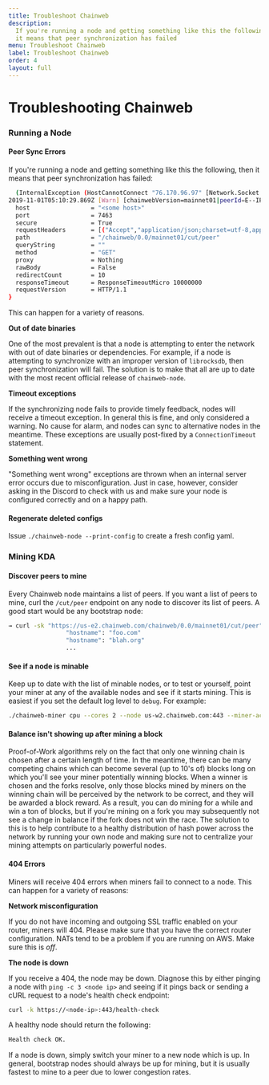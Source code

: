 ```yaml
---
title: Troubleshoot Chainweb
description:
  If you're running a node and getting something like this the following, then
  it means that peer synchronization has failed
menu: Troubleshoot Chainweb
label: Troubleshoot Chainweb
order: 4
layout: full
---
```


# Troubleshooting Chainweb

### Running a Node

#### Peer Sync Errors

If you're running a node and getting something like this the following, then it
means that peer synchronization has failed:

```bash title=" "
  (InternalException (HostCannotConnect "76.170.96.97" [Network.Socket.connect: <socket: 142>: does not exist (Connection refused)])))
2019-11-01T05:10:29.869Z [Warn] [chainwebVersion=mainnet01|peerId=E--IPo|port=4430|host=<some host>|component=cut|sub-component=sync|sync=payload] failed to sync peers from <some node>:7463#Asb8rw: ConnectionError (HttpExceptionRequest Request {
  host                 = "<some host>"
  port                 = 7463
  secure               = True
  requestHeaders       = [("Accept","application/json;charset=utf-8,application/json")]
  path                 = "/chainweb/0.0/mainnet01/cut/peer"
  queryString          = ""
  method               = "GET"
  proxy                = Nothing
  rawBody              = False
  redirectCount        = 10
  responseTimeout      = ResponseTimeoutMicro 10000000
  requestVersion       = HTTP/1.1
}
```

This can happen for a variety of reasons.

**Out of date binaries**

One of the most prevalent is that a node is attempting to enter the network with
out of date binaries or dependencies. For example, if a node is attempting to
synchronize with an improper version of `librocksdb`, then peer synchronization
will fail. The solution is to make that all are up to date with the most recent
official release of `chainweb-node`.

**Timeout exceptions**

If the synchronizing node fails to provide timely feedback, nodes will receive a
timeout exception. In general this is fine, and only considered a warning. No
cause for alarm, and nodes can sync to alternative nodes in the meantime. These
exceptions are usually post-fixed by a `ConnectionTimeout` statement.

**Something went wrong**

"Something went wrong" exceptions are thrown when an internal server error
occurs due to misconfiguration. Just in case, however, consider asking in the
Discord to check with us and make sure your node is configured correctly and on
a happy path.

#### Regenerate deleted configs

Issue `./chainweb-node --print-config` to create a fresh config yaml.

### Mining KDA

#### Discover peers to mine

Every Chainweb node maintains a list of peers. If you want a list of peers to
mine, curl the `/cut/peer` endpoint on any node to discover its list of peers. A
good start would be any bootstrap node:

```bash title=" "
→ curl -sk "https://us-e2.chainweb.com/chainweb/0.0/mainnet01/cut/peer" | python -m json.tool | grep hostname
                "hostname": "foo.com"
                "hostname": "blah.org"
                ...
```

#### See if a node is minable

Keep up to date with the list of minable nodes, or to test or yourself, point
your miner at any of the available nodes and see if it starts mining. This is
easiest if you set the default log level to `debug`. For example:

```bash title=" "
./chainweb-miner cpu --cores 2 --node us-w2.chainweb.com:443 --miner-account <some account> --miner-key <some key>  --log-level debug
```

#### Balance isn't showing up after mining a block

Proof-of-Work algorithms rely on the fact that only one winning chain is chosen
after a certain length of time. In the meantime, there can be many competing
chains which can become several (up to 10's of) blocks long on which you'll see
your miner potentially winning blocks. When a winner is chosen and the forks
resolve, only those blocks mined by miners on the winning chain will be
perceived by the network to be correct, and they will be awarded a block reward.
As a result, you can do mining for a while and win a ton of blocks, but if
you're mining on a fork you may subsequently not see a change in balance if the
fork does not win the race. The solution to this is to help contribute to a
healthy distribution of hash power across the network by running your own node
and making sure not to centralize your mining attempts on particularly powerful
nodes.

#### 404 Errors

Miners will receive 404 errors when miners fail to connect to a node. This can
happen for a variety of reasons:

**Network misconfiguration**

If you do not have incoming and outgoing SSL traffic enabled on your router,
miners will 404. Please make sure that you have the correct router
configuration. NATs tend to be a problem if you are running on AWS. Make sure
this is _off_.

**The node is down**

If you receive a 404, the node may be down. Diagnose this by either pinging a
node with `ping -c 3 <node ip>` and seeing if it pings back or sending a cURL
request to a node's health check endpoint:

```bash title=" "
curl -k https://<node-ip>:443/health-check
```

A healthy node should return the following:

```bash title=" "
Health check OK.
```

If a node is down, simply switch your miner to a new node which is up. In
general, bootstrap nodes should always be up for mining, but it is usually
fastest to mine to a peer due to lower congestion rates.
